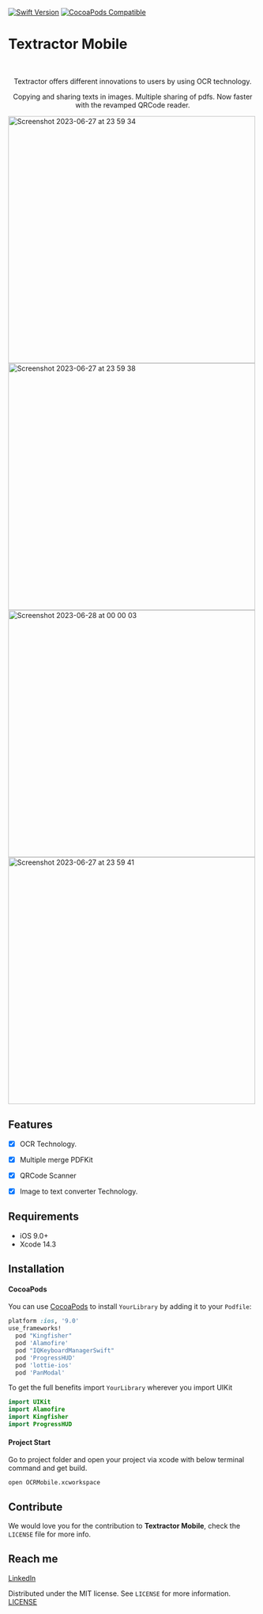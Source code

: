 
[![Swift Version][swift-image]][swift-url]
[![CocoaPods Compatible](https://img.shields.io/cocoapods/v/EZSwiftExtensions.svg)](https://img.shields.io/cocoapods/v/LFAlertController.svg)  

# Textractor Mobile
<br />
<p align="center">

  <!--
  <a href="https://github.com/alexanderritik/Best-README-Template">
    <img src="logo.jpeg" alt="Logo" width="80" height="80">
  </a>
  -->
  
  <p align="center"> Textractor offers different innovations to users by using OCR technology. </p>
  <p align = "center">Copying and sharing texts in images. Multiple sharing of pdfs. Now faster with the revamped QRCode reader.</p>
  
</p>

<p align="row">

<img height="500" alt="Screenshot 2023-06-27 at 23 59 34" src="https://github.com/kenanbylan/textractor-mobile/assets/76161957/c32fa5ef-fb9a-4206-8bc9-005bb4ee929b">
<img height="500" alt="Screenshot 2023-06-27 at 23 59 38" src="https://github.com/kenanbylan/textractor-mobile/assets/76161957/77800509-4a2e-4437-9a7e-a607a84f6ccd">
<img height="500" alt="Screenshot 2023-06-28 at 00 00 03" src="https://github.com/kenanbylan/textractor-mobile/assets/76161957/b67570e2-546f-43f6-9141-75e9f475f5f5">
<img height="500" alt="Screenshot 2023-06-27 at 23 59 41" src="https://github.com/kenanbylan/textractor-mobile/assets/76161957/bff84fc3-23c3-4ec4-9dcc-3bcd4374c0be">

</p>

## Features

- [x] OCR Technology.
- [x] Multiple merge PDFKit 
- [x] QRCode Scanner
- [x] Image to text converter Technology.


## Requirements

- iOS 9.0+
- Xcode 14.3

## Installation

#### CocoaPods
You can use [CocoaPods](http://cocoapods.org/) to install `YourLibrary` by adding it to your `Podfile`:

```ruby
platform :ios, '9.0'
use_frameworks!
  pod "Kingfisher"
  pod 'Alamofire'
  pod "IQKeyboardManagerSwift"
  pod 'ProgressHUD'
  pod 'lottie-ios'
  pod 'PanModal'
```

To get the full benefits import `YourLibrary` wherever you import UIKit

``` swift
import UIKit
import Alamofire
import Kingfisher
import ProgressHUD
```


#### Project Start
Go to project folder and open your project via xcode with below terminal command and get build.

``` shell
open OCRMobile.xcworkspace
```



## Contribute

We would love you for the contribution to **Textractor Mobile**, check the ``LICENSE`` file for more info.


## Reach me 
[Linkedln](https://www.linkedin.com/in/kenanbylan/)



Distributed under the MIT license. See ``LICENSE`` for more information.
[LICENSE](https://github.com/kenanbylan/textractor-mobile)


[swift-image]:https://img.shields.io/badge/swift-5.0-orange.svg
[swift-url]: https://swift.org/
